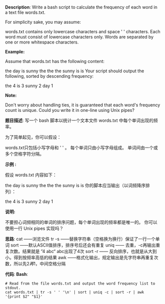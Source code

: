 __Description__:
Write a bash script to calculate the frequency of each word in a text file words.txt.

For simplicity sake, you may assume:

words.txt contains only lowercase characters and space ' ' characters.
Each word must consist of lowercase characters only.
Words are separated by one or more whitespace characters.

__Example:__

Assume that words.txt has the following content:

the day is sunny the the
the sunny is is
Your script should output the following, sorted by descending frequency:

the 4
is 3
sunny 2
day 1

__Note:__

Don't worry about handling ties, it is guaranteed that each word's frequency count is unique.
Could you write it in one-line using Unix pipes?

__题目描述__:
写一个 bash 脚本以统计一个文本文件 words.txt 中每个单词出现的频率。

为了简单起见，你可以假设：

words.txt只包括小写字母和 ' ' 。
每个单词只由小写字母组成。
单词间由一个或多个空格字符分隔。

__示例 :__

假设 words.txt 内容如下：

the day is sunny the the
the sunny is is
你的脚本应当输出（以词频降序排列）：

the 4
is 3
sunny 2
day 1

__说明:__

不要担心词频相同的单词的排序问题，每个单词出现的频率都是唯一的。
你可以使用一行 Unix pipes 实现吗？

__思路__:
cat ——浏览文件
tr -s ——替换字符串（空格换为换行）保证了一行一个单词
sort ——默认ASCII值排序，排序号后还会有重复
uniq —— 去重，-c再输出重复次数。结果就是 ”4 abc“ abc出现了4次
sort -r —— 反向排序，也就是从大到小。得到按频率高低的结果
awk ——格式化输出，规定输出是先字符串再重复次数，所以先$2再$1，中间空格分隔

__代码__:
__Bash__:
```
# Read from the file words.txt and output the word frequency list to stdout.
cat words.txt | tr -s ' ' '\n' | sort | uniq -c | sort -r | awk '{print $2" "$1}'
```